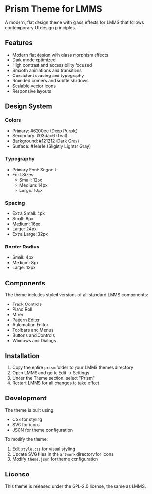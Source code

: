# Prism Theme for LMMS

A modern, flat design theme with glass effects for LMMS that follows contemporary UI design principles.

## Features

- Modern flat design with glass morphism effects
- Dark mode optimized
- High contrast and accessibility focused
- Smooth animations and transitions
- Consistent spacing and typography
- Rounded corners and subtle shadows
- Scalable vector icons
- Responsive layouts

## Design System

### Colors

- Primary: #6200ee (Deep Purple)
- Secondary: #03dac6 (Teal)
- Background: #121212 (Dark Gray)
- Surface: #1e1e1e (Slightly Lighter Gray)

### Typography

- Primary Font: Segoe UI
- Font Sizes:
  - Small: 12px
  - Medium: 14px
  - Large: 16px

### Spacing

- Extra Small: 4px
- Small: 8px
- Medium: 16px
- Large: 24px
- Extra Large: 32px

### Border Radius

- Small: 4px
- Medium: 8px
- Large: 12px

## Components

The theme includes styled versions of all standard LMMS components:

- Track Controls
- Piano Roll
- Mixer
- Pattern Editor
- Automation Editor
- Toolbars and Menus
- Buttons and Controls
- Windows and Dialogs

## Installation

1. Copy the entire `prism` folder to your LMMS themes directory
2. Open LMMS and go to Edit -> Settings
3. Under the Theme section, select "Prism"
4. Restart LMMS for all changes to take effect

## Development

The theme is built using:
- CSS for styling
- SVG for icons
- JSON for theme configuration

To modify the theme:
1. Edit `style.css` for visual styling
2. Update SVG files in the `artwork` directory for icons
3. Modify `theme.json` for theme configuration

## License

This theme is released under the GPL-2.0 license, the same as LMMS.
